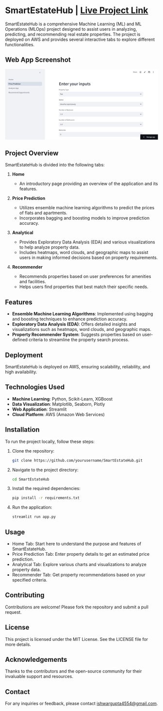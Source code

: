 # SmartEstateHub | [Live Project Link](https://smartestateapp.streamlit.app/)

SmartEstateHub is a comprehensive Machine Learning (ML) and ML Operations (MLOps) project designed to assist users in analyzing, predicting, and recommending real estate properties. The project is deployed on AWS and provides several interactive tabs to explore different functionalities.

## Web App Screenshot
![Web App Screenshot](SmartEstateHub.PNG)

## Project Overview

SmartEstateHub is divided into the following tabs:

1. **Home**
   - An introductory page providing an overview of the application and its features.

2. **Price Prediction**
   - Utilizes ensemble machine learning algorithms to predict the prices of flats and apartments.
   - Incorporates bagging and boosting models to improve prediction accuracy.

3. **Analytical**
   - Provides Exploratory Data Analysis (EDA) and various visualizations to help analyze property data.
   - Includes heatmaps, word clouds, and geographic maps to assist users in making informed decisions based on property requirements.

4. **Recommender**
   - Recommends properties based on user preferences for amenities and facilities.
   - Helps users find properties that best match their specific needs.

## Features

- **Ensemble Machine Learning Algorithms**: Implemented using bagging and boosting techniques to enhance prediction accuracy.
- **Exploratory Data Analysis (EDA)**: Offers detailed insights and visualizations such as heatmaps, word clouds, and geographic maps.
- **Property Recommender System**: Suggests properties based on user-defined criteria to streamline the property search process.

## Deployment

SmartEstateHub is deployed on AWS, ensuring scalability, reliability, and high availability.

## Technologies Used

- **Machine Learning**: Python, Scikit-Learn, XGBoost
- **Data Visualization**: Matplotlib, Seaborn, Plotly
- **Web Application**: Streamlit
- **Cloud Platform**: AWS (Amazon Web Services)

## Installation

To run the project locally, follow these steps:

1. Clone the repository:
   ```bash
   git clone https://github.com/yourusername/SmartEstateHub.git

2. Navigate to the project directory:
    ```bash
   cd SmartEstateHub

3. Install the required dependencies:

    ```bash
    pip install -r requirements.txt

4. Run the application:

    ```bash
    streamlit run app.py

## Usage
- Home Tab: Start here to understand the purpose and features of SmartEstateHub.
- Price Prediction Tab: Enter property details to get an estimated price prediction.
- Analytical Tab: Explore various charts and visualizations to analyze property data.
- Recommender Tab: Get property recommendations based on your specified criteria.

## Contributing
Contributions are welcome! Please fork the repository and submit a pull request.

## License
This project is licensed under the MIT License. See the LICENSE file for more details.

## Acknowledgements
Thanks to the contributors and the open-source community for their invaluable support and resources.

## Contact
For any inquiries or feedback, please contact ishwargupta4554@gmail.com.
